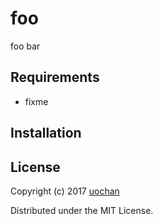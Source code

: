# foo

foo bar

## Requirements

 * fixme

## Installation

## License

Copyright (c) 2017 [uochan](http://twitter.com/uochan)

Distributed under the MIT License.
